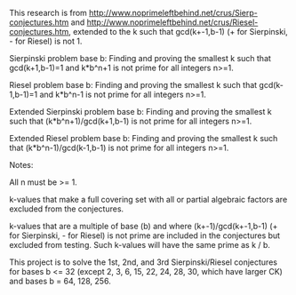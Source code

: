 This research is from http://www.noprimeleftbehind.net/crus/Sierp-conjectures.htm and http://www.noprimeleftbehind.net/crus/Riesel-conjectures.htm, extended to the k such that gcd(k+-1,b-1) (+ for Sierpinski, - for Riesel) is not 1.

Sierpinski problem base b:
Finding and proving the smallest k such that gcd(k+1,b-1)=1 and k*b^n+1 is not prime for all integers n>=1.

Riesel problem base b:
Finding and proving the smallest k such that gcd(k-1,b-1)=1 and k*b^n-1 is not prime for all integers n>=1.

Extended Sierpinski problem base b:
Finding and proving the smallest k such that (k*b^n+1)/gcd(k+1,b-1) is not prime for all integers n>=1.

Extended Riesel problem base b:
Finding and proving the smallest k such that (k*b^n-1)/gcd(k-1,b-1) is not prime for all integers n>=1.

Notes:

All n must be >= 1.

k-values that make a full covering set with all or partial algebraic factors are excluded from the conjectures.

k-values that are a multiple of base (b) and where (k+-1)/gcd(k+-1,b-1) (+ for Sierpinski, - for Riesel) is not prime are included in the conjectures but excluded from testing.
Such k-values will have the same prime as k / b.

This project is to solve the 1st, 2nd, and 3rd Sierpinski/Riesel conjectures for bases b <= 32 (except 2, 3, 6, 15, 22, 24, 28, 30, which have larger CK) and bases b = 64, 128, 256.

